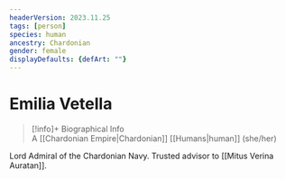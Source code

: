 ```yaml
---
headerVersion: 2023.11.25
tags: [person]
species: human
ancestry: Chardonian
gender: female
displayDefaults: {defArt: ""}
---
```

# Emilia Vetella
>[!info]+ Biographical Info  
> A [[Chardonian Empire|Chardonian]] [[Humans|human]] (she/her)

Lord Admiral of the Chardonian Navy. Trusted advisor to [[Mitus Verina Auratan]].